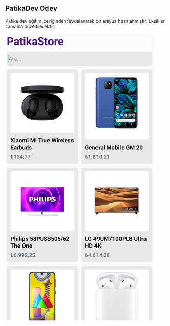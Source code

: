 ## PatikaDev Odev

Patika dev eğitim içeriğinden faydalanarak bir arayüz hazırlanmıştır. Eksikler zamanla düzeltilecektir. 

![patika app image](https://github.com/hamzaazman/PatikaStore/blob/main/image/patika.png)

